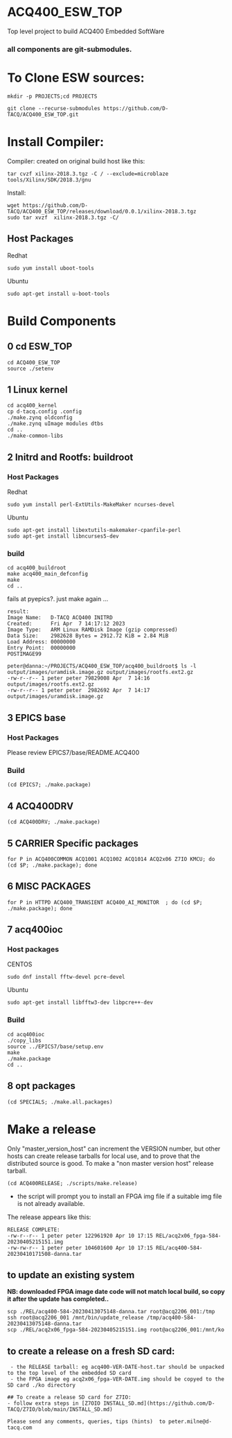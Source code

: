 # ACQ400_ESW_TOP
Top level project to build ACQ400 Embedded SoftWare

### all components are git-submodules.


# To Clone ESW sources:

```
mkdir -p PROJECTS;cd PROJECTS

git clone --recurse-submodules https://github.com/D-TACQ/ACQ400_ESW_TOP.git
```

# Install Compiler:

Compiler: created on original build host like this:

```
tar cvzf xilinx-2018.3.tgz -C / --exclude=microblaze tools/Xilinx/SDK/2018.3/gnu
```

Install:
```
wget https://github.com/D-TACQ/ACQ400_ESW_TOP/releases/download/0.0.1/xilinx-2018.3.tgz
sudo tar xvzf  xilinx-2018.3.tgz -C/
```

## Host Packages
Redhat
```
sudo yum install uboot-tools
```
Ubuntu
```
sudo apt-get install u-boot-tools
```

# Build Components

## 0 cd ESW_TOP
```
cd ACQ400_ESW_TOP
source ./setenv
```
## 1 Linux kernel

```
cd acq400_kernel
cp d-tacq.config .config
./make.zynq oldconfig
./make.zynq uImage modules dtbs
cd ..
./make-common-libs
```

## 2 Initrd and Rootfs: buildroot

### Host Packages

Redhat
```
sudo yum install perl-ExtUtils-MakeMaker ncurses-devel
```
Ubuntu
```
sudo apt-get install libextutils-makemaker-cpanfile-perl
sudo apt-get install libncurses5-dev
```

### build
```
cd acq400_buildroot
make acq400_main_defconfig
make
cd ..

```

fails at pyepics?. just make again ...

```
result:
Image Name:   D-TACQ ACQ400 INITRD
Created:      Fri Apr  7 14:17:12 2023
Image Type:   ARM Linux RAMDisk Image (gzip compressed)
Data Size:    2982628 Bytes = 2912.72 KiB = 2.84 MiB
Load Address: 00000000
Entry Point:  00000000
POSTIMAGE99

peter@danna:~/PROJECTS/ACQ400_ESW_TOP/acq400_buildroot$ ls -l output/images/uramdisk.image.gz output/images/rootfs.ext2.gz 
-rw-r--r-- 1 peter peter 79829008 Apr  7 14:16 output/images/rootfs.ext2.gz
-rw-r--r-- 1 peter peter  2982692 Apr  7 14:17 output/images/uramdisk.image.gz
```

## 3 EPICS base 

### Host Packages

Please review EPICS7/base/README.ACQ400

### Build


```
(cd EPICS7; ./make.package)
```


## 4 ACQ400DRV
```
(cd ACQ400DRV; ./make.package)
```

## 5 CARRIER Specific packages
```
for P in ACQ400COMMON ACQ1001 ACQ1002 ACQ1014 ACQ2x06 Z7IO KMCU; do (cd $P; ./make.package); done
```

## 6 MISC PACKAGES
```
for P in HTTPD ACQ400_TRANSIENT ACQ400_AI_MONITOR  ; do (cd $P; ./make.package); done
```


## 7 acq400ioc

### Host packages
CENTOS
```
sudo dnf install fftw-devel pcre-devel
```
Ubuntu
```
sudo apt-get install libfftw3-dev libpcre++-dev
```
### Build
```
cd acq400ioc
./copy_libs
source ../EPICS7/base/setup.env
make
./make.package
cd ..
```

## 8 opt packages

```
(cd SPECIALS; ./make.all.packages)
```

# Make a release

Only "master_version_host" can increment the VERSION number, but other hosts can create release tarballs for local use, and to prove that the distributed source is good. To make a "non master version host" release tarball.
```
(cd ACQ400RELEASE; ./scripts/make.release)
```
  - the script will prompt you to install an FPGA img file if a suitable img file is not already available.

The release appears like this:
```
RELEASE COMPLETE:
-rw-r--r-- 1 peter peter 122961920 Apr 10 17:15 REL/acq2x06_fpga-584-20230405215151.img
-rw-rw-r-- 1 peter peter 104601600 Apr 10 17:15 REL/acq400-584-20230410171508-danna.tar
```

## to update an existing system
**NB: downloaded FPGA image date code will not match local build, so copy it after the update has completed..**

```
scp ./REL/acq400-584-20230413075148-danna.tar root@acq2206_001:/tmp
ssh root@acq2206_001 /mnt/bin/update_release /tmp/acq400-584-20230413075148-danna.tar
scp ./REL/acq2x06_fpga-584-20230405215151.img root@acq2206_001:/mnt/ko
```

## to create a release on a fresh SD card:
```
 - the RELEASE tarball: eg acq400-VER-DATE-host.tar should be unpacked to the top level of the embedded SD card
 - the FPGA image eg acq2x06_fpga-VER-DATE.img should be copyed to the SD card ./ko directory

## To create a release SD card for Z7IO:
- follow extra steps in [Z7OIO INSTALL_SD.md](https://github.com/D-TACQ/Z7IO/blob/main/INSTALL_SD.md)

Please send any comments, queries, tips (hints)  to peter.milne@d-tacq.com







